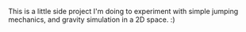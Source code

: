 This is a little side project I'm doing to experiment with simple jumping mechanics,
and gravity simulation in a 2D space. :)
